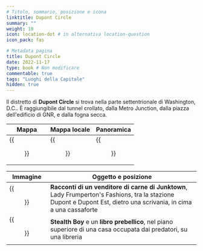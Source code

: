 ```yaml
---
# Titolo, sommario, posizione e icona
linktitle: Dupont Circle
summary: ""
weight: 10
icon: location-dot # in alternativa location-question
icon_pack: fas

# Metadata pagina
title: Dupont Circle
date: 2022-11-17
type: book # Non modificare
commentable: true
tags: "Luoghi della Capitale"
hidden: true
---
```



<div class="fo3">


Il distretto di **Dupont Circle** si trova nella parte settentrionale di Washington, D.C.. È raggiungibile dal tunnel crollato, dalla Metro Junction, dalla piazza dell'edificio di GNR, e dalla fogna secca.

| Mappa | Mappa locale | Panoramica |
| ----- | ------------ | ---------- |
|  {{<figure src="fo3/Dupont_loc.webp">}} | {{<figure src="fo3/Dupont_Circle_map.webp">}}  |  {{<figure src="fo3/Dupont_Circle.webp">}} |

| Immagine                                      | Oggetto e posizione                                                                                                                                                |
| --------------------------------------------- | ------------------------------------------------------------------------------------------------------------------------------------------------------------------ |
| {{<figure src="fo3/Tales_of_a_JJV_Frumpertons_Fashions.webp">}} | **Racconti di un venditore di carne di Junktown**, Lady Frumperton's Fashions, tra la stazione Dupont e Dupont Est, dietro una scrivania, in cima a una cassaforte |
| {{<figure src="fo3/Stealth_Boy_Dupont_Circle.jpg">}}            | **Stealth Boy** e un **libro prebellico**, nel piano superiore di una casa occupata dai predatori, su una libreria                                           |

</div>